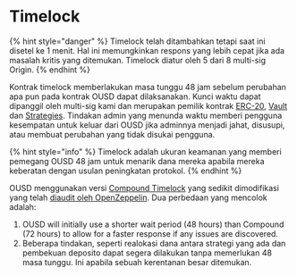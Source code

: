 # Timelock

{% hint style="danger" %}
Timelock telah ditambahkan tetapi saat ini disetel ke 1 menit. Hal ini memungkinkan respons yang lebih cepat jika ada masalah kritis yang ditemukan. Timelock diatur oleh 5 dari 8 multi-sig Origin.
{% endhint %}

Kontrak timelock memberlakukan masa tunggu 48 jam sebelum perubahan apa pun pada kontrak OUSD dapat dilaksanakan. Kunci waktu dapat dipanggil oleh multi-sig kami dan merupakan pemilik kontrak [ERC-20](../architecture.md), [Vault](vault.md) dan [Strategies](strategies.md). Tindakan admin yang menunda waktu memberi pengguna kesempatan untuk keluar dari OUSD jika adminnya menjadi jahat, disusupi, atau membuat perubahan yang tidak disukai pengguna.

{% hint style="info" %}
Timelock adalah ukuran keamanan yang memberi pemegang OUSD 48 jam untuk menarik dana mereka apabila mereka keberatan dengan usulan peningkatan protokol.
{% endhint %}

OUSD menggunakan versi [Compound Timelock](https://compound.finance/docs/governance) yang sedikit dimodifikasi yang telah [diaudit oleh OpenZeppelin](https://blog.openzeppelin.com/compound-finance-patch-audit/). Dua perbedaan yang mencolok adalah:

1. OUSD will initially use a shorter wait period (48 hours) than Compound (72 hours) to allow for a faster response if any issues are discovered.
2. Beberapa tindakan, seperti realokasi dana antara strategi yang ada dan pembekuan deposito dapat segera dilakukan tanpa memerlukan 48 masa tunggu. Ini apabila sebuah kerentanan besar ditemukan.



